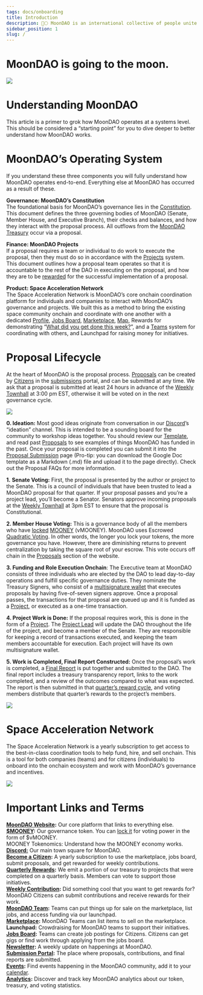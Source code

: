 ```yaml
---
tags: docs/onboarding
title: Introduction
description: 🚀🌕 MoonDAO is an international collective of people united by the mission of decentralizing access to space research and exploration.
sidebar_position: 1
slug: /
---
```

# MoonDAO is going to the moon.

![](hero.png)

# **Understanding MoonDAO**

This article is a primer to grok how MoonDAO operates at a systems level. This should be considered a “starting point” for you to dive deeper to better understand how MoonDAO works.

# **MoonDAO’s Operating System**

If you understand these three components you will fully understand how MoonDAO operates end-to-end. Everything else at MoonDAO has occurred as a result of these.

**Governance: MoonDAO’s Constitution**  
The foundational basis for MoonDAO’s governance lies in the [Constitution](https://docs.moondao.com/Governance/Constitution). This document defines the three governing bodies of MoonDAO (Senate, Member House, and Executive Branch), their checks and balances, and how they interact with the proposal process. All outflows from the [MoonDAO Treasury](https://app.safe.global/home?safe=eth:0xce4a1E86a5c47CD677338f53DA22A91d85cab2c9) occur via a proposal.

**Finance: MoonDAO Projects**  
If a proposal requires a team or individual to do work to execute the proposal, then they must do so in accordance with the [Projects](https://docs.moondao.com/Projects/Project-System) system. This document outlines how a proposal team operates so that it is accountable to the rest of the DAO in executing on the proposal, and how they are to be [rewarded](https://moondao.com/projects) for the successful implementation of a proposal.

**Product: Space Acceleration Network**  
The Space Acceleration Network is MoonDAO’s core onchain coordination platform for individuals and companies to interact with MoonDAO’s governance and projects. We built this as a method to bring the existing space community onchain and coordinate with one another with a dedicated [Profile](https://moondao.com/network?tab=citizens), [Jobs Board](https://moondao.com/jobs), [Marketplace](https://moondao.com/marketplace), [Map](https://moondao.com/map), Rewards for demonstrating “[What did you get done this week?](https://moondao.com/submit?tag=contribution)”, and a [Teams](https://moondao.com/network?tab=teams) system for coordinating with others, and Launchpad for raising money for initiatives.

# **Proposal Lifecycle**

At the heart of MoonDAO is the proposal process. [Proposals](https://docs.google.com/document/u/0/d/1p8rV9RlvFk6nAJzWh-tvroyPvasjjrvgKpyX8ibGX3I/edit) can be created by [Citizens](http://moondao.com/join) in the [submissions](https://moondao.com/submit) portal, and can be submitted at any time. We ask that a proposal is submitted at least 24 hours in advance of the [Weekly Townhall](http://moondao.com/meet) at 3:00 pm EST, otherwise it will be voted on in the next governance cycle.

![](https://gateway.pinata.cloud/ipfs/bafkreiajg6sh2vk7lc45hgjbbibmzwmdeqwyoiasliobhrigxst33bireu)  
      

**0\. Ideation:** Most good ideas originate from conversation in our [Discord](https://moondao.com/discord)’s “ideation” channel. This is intended to be a sounding board for the community to workshop ideas together. You should review our [Template](https://docs.google.com/document/u/0/d/1p8rV9RlvFk6nAJzWh-tvroyPvasjjrvgKpyX8ibGX3I/edit), and read past [Proposals](https://moondao.com/vote) to see examples of things MoonDAO has funded in the past. Once your proposal is completed you can submit it into the [Proposal Submission](https://moondao.com/submit) page (Pro-tip: you can download the Google Doc template as a Markdown (.md) file and upload it to the page directly). Check out the Proposal FAQs for more information.

**1\.** **Senate Voting:** First, the proposal is presented by the author or project to the Senate. This is a council of individuals that have been trusted to lead a MoonDAO proposal for that quarter. If your proposal passes and you’re a project lead, you’ll become a Senator. Senators approve incoming proposals at the [Weekly Townhall](http://moondao.com/meet) at 3pm EST to ensure that the proposal is Constitutional.

**2\. Member House Voting:** This is a governance body of all the members who have [locked](http://moondao.com/lock) [MOONEY](https://moondao.com/get-mooney) (vMOONEY). MoonDAO uses Escrowed [Quadratic Voting](https://en.wikipedia.org/wiki/Quadratic_voting). In other words, the longer you lock your tokens, the more governance you have. However, there are diminishing returns to prevent centralization by taking the square root of your escrow. This vote occurs off chain in the [Proposals](https://moondao.com/vote) section of the website.

**3\. Funding and Role Execution Onchain**: The Executive team at MoonDAO consists of three individuals who are elected by the DAO to lead day-to-day operations and fulfill specific governance duties. They nominate the Treasury Signers, who consist of a [multisignature wallet](https://app.safe.global/home?safe=eth:0xce4a1E86a5c47CD677338f53DA22A91d85cab2c9) that executes proposals by having five-of-seven signers approve. Once a proposal passes, the transactions for that proposal are queued up and it is funded as a [Project](https://moondao.com/projects), or executed as a one-time transaction.

**4\. Project Work is Done:** If the proposal requires work, this is done in the form of a [Project](https://docs.moondao.com/Projects/Project-System#updates-and-responsibilities). The [Project Lead](https://docs.moondao.com/Projects/Project-System#updates-and-responsibilities) will update the DAO throughout the life of the project, and become a member of the Senate. They are responsible for keeping a record of transactions executed, and keeping the team members accountable for execution. Each project will have its own multisignature wallet.

**5\. Work is Completed, Final Report Constructed:** Once the proposal’s work is completed, a [Final Report](https://moondao.com/submit?tag=report) is put together and submitted to the DAO. The final report includes a treasury transparency report, links to the work completed, and a review of the outcomes compared to what was expected. The report is then submitted in that [quarter’s reward cycle](https://moondao.com/projects), and voting members distribute that quarter’s rewards to the project’s members.

![](https://gateway.pinata.cloud/ipfs/bafkreibi7b2dnrrj4wpubazv3wxoqge6sftcf7iuziklyf4ei6s6jyfpwq)

# **Space Acceleration Network**

The Space Acceleration Network is a yearly subscription to get access to the best-in-class coordination tools to help fund, hire, and sell onchain. This is a tool for both companies (teams) and for citizens (individuals) to onboard into the onchain ecosystem and work with MoonDAO’s governance and incentives. 

![](https://gateway.pinata.cloud/ipfs/bafkreigrwlxqcxrxbk4pz2mv3qsnfejpd5ef6ixr7qqxb3mzmdfk3vzqza)

#  **Important Links and Terms**

[**MoonDAO Website**](http://moondao.com)**:** Our core platform that links to everything else.  
[**$MOONEY**](http://moondao.com/get-mooney)**:** Our governance token. You can [lock it](http://moondao.com/lock) for voting power in the form of $vMOONEY.  
MOONEY Tokenomics: Understand how the MOONEY economy works.  
[**Discord:**](http://moondao.com/discord) Our main town square for MoonDAO.  
[**Become a Citizen**](http://moondao.com/join)**:** A yearly subscription to use the marketplace, jobs board, submit proposals, and get rewarded for weekly contributions.  
[**Quarterly Rewards**](https://moondao.com/projects)**:** We emit a portion of our treasury to projects that were completed on a quarterly basis. Members can vote to support those initiatives.  
[**Weekly Contribution**](https://moondao.com/submit?tag=contribution)**:** Did something cool that you want to get rewards for? MoonDAO Citizens can submit contributions and receive rewards for their work.  
[**MoonDAO Team**](https://moondao.com/team)**:** Teams can put things up for sale on the marketplace, list jobs, and access funding via our launchpad.  
[**Marketplace**](https://moondao.com/marketplace)**:** MoonDAO Teams can list items to sell on the marketplace.  
**Launchpad:** Crowdraising for MoonDAO teams to support their initiatives.  
[**Jobs Board**](https://moondao.com/jobs)**:** Teams can create job postings for Citizens. Citizens can get gigs or find work through applying from the jobs board.  
[**Newsletter**](https://moondao.com/news)**:** A weekly update on happenings at MoonDAO.  
[**Submission Portal**](https://moondao.com/submit)**:** The place where proposals, contributions, and final reports are submitted.  
[**Events**](https://moondao.com/events)**:** Find events happening in the MoonDAO community, add it to your [calendar](https://sesh.fyi/dashboard/914720248140279868/settings?section=sync).  
[**Analytics**](https://moondao.com/analytics)**:** Discover and track key MoonDAO analytics about our token, treasury, and voting statistics.